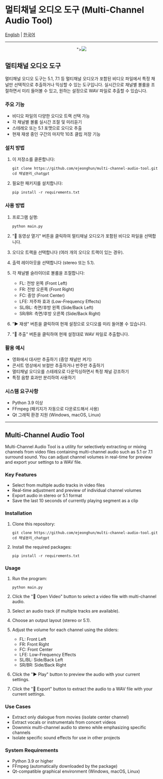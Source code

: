 # 멀티채널 오디오 도구 (Multi-Channel Audio Tool)

[English](#multi-channel-audio-tool) | [한국어](#멀티채널-오디오-도구)

---
<div align="center">"><img src="https://github.com/user-attachments/assets/a414d079-3f17-4747-b996-172209d1bf47"></div>


## 멀티채널 오디오 도구

멀티채널 오디오 도구는 5.1, 7.1 등 멀티채널 오디오가 포함된 비디오 파일에서 특정 채널만 선택적으로 추출하거나 믹싱할 수 있는 도구입니다. 실시간으로 채널별 볼륨을 조절하면서 미리 들어볼 수 있고, 원하는 설정으로 WAV 파일로 추출할 수 있습니다.

### 주요 기능

- 비디오 파일의 다양한 오디오 트랙 선택 가능
- 각 채널별 볼륨 실시간 조절 및 미리듣기
- 스테레오 또는 5.1 포맷으로 오디오 추출
- 현재 재생 중인 구간의 마지막 10초 클립 저장 기능

### 설치 방법

1. 이 저장소를 클론합니다:
   ```
   git clone https://github.com/ejeonghun/multi-channel-audio-tool.git
   cd 채널분리_chatgpt
   ```

2. 필요한 패키지를 설치합니다:
   ```
   pip install -r requirements.txt
   ```

### 사용 방법

1. 프로그램 실행:
   ```
   python main.py
   ```

2. "📂 동영상 열기" 버튼을 클릭하여 멀티채널 오디오가 포함된 비디오 파일을 선택합니다.

3. 오디오 트랙을 선택합니다 (여러 개의 오디오 트랙이 있는 경우).

4. 출력 레이아웃을 선택합니다 (stereo 또는 5.1).

5. 각 채널별 슬라이더로 볼륨을 조절합니다:
   - FL: 전방 왼쪽 (Front Left)
   - FR: 전방 오른쪽 (Front Right)
   - FC: 중앙 (Front Center)
   - LFE: 저주파 효과 (Low-Frequency Effects)
   - SL/BL: 측면/후방 왼쪽 (Side/Back Left)
   - SR/BR: 측면/후방 오른쪽 (Side/Back Right)

6. "▶️ 재생" 버튼을 클릭하여 현재 설정으로 오디오를 미리 들어볼 수 있습니다.

7. "💾 추출" 버튼을 클릭하여 현재 설정대로 WAV 파일로 추출합니다.

### 활용 예시

- 영화에서 대사만 추출하기 (중앙 채널만 켜기)
- 콘서트 영상에서 보컬만 추출하거나 반주만 추출하기
- 멀티채널 오디오를 스테레오로 다운믹싱하면서 특정 채널 강조하기
- 특정 음향 효과만 분리하여 사용하기

### 시스템 요구사항

- Python 3.9 이상
- FFmpeg (패키지가 자동으로 다운로드해서 사용)
- Qt 그래픽 환경 지원 (Windows, macOS, Linux)

---

## Multi-Channel Audio Tool

Multi-Channel Audio Tool is a utility for selectively extracting or mixing channels from video files containing multi-channel audio such as 5.1 or 7.1 surround sound. You can adjust channel volumes in real-time for preview and export your settings to a WAV file.

### Key Features

- Select from multiple audio tracks in video files
- Real-time adjustment and preview of individual channel volumes
- Export audio in stereo or 5.1 format
- Save the last 10 seconds of currently playing segment as a clip

### Installation

1. Clone this repository:
   ```
   git clone https://github.com/ejeonghun/multi-channel-audio-tool.git
   cd 채널분리_chatgpt
   ```

2. Install the required packages:
   ```
   pip install -r requirements.txt
   ```

### Usage

1. Run the program:
   ```
   python main.py
   ```

2. Click the "📂 Open Video" button to select a video file with multi-channel audio.

3. Select an audio track (if multiple tracks are available).

4. Choose an output layout (stereo or 5.1).

5. Adjust the volume for each channel using the sliders:
   - FL: Front Left
   - FR: Front Right
   - FC: Front Center
   - LFE: Low-Frequency Effects
   - SL/BL: Side/Back Left
   - SR/BR: Side/Back Right

6. Click the "▶️ Play" button to preview the audio with your current settings.

7. Click the "💾 Export" button to extract the audio to a WAV file with your current settings.

### Use Cases

- Extract only dialogue from movies (isolate center channel)
- Extract vocals or instrumentals from concert videos
- Downmix multi-channel audio to stereo while emphasizing specific channels
- Isolate specific sound effects for use in other projects

### System Requirements

- Python 3.9 or higher
- FFmpeg (automatically downloaded by the package)
- Qt-compatible graphical environment (Windows, macOS, Linux)
